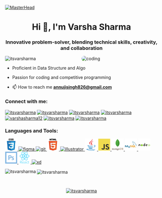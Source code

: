 [![MasterHead](vs.gif)](https://itsvarsharma.netlify.app)
<h1 align="center">Hi 👋, I'm Varsha Sharma</h1>
<h3 align="center">Innovative problem-solver, blending technical skills, creativity, and collaboration</h3>
<img align="right" alt="coding" width="50%" src="girl.png" style= "border-radius: 50px;" >
<p align="left"> <img src="https://komarev.com/ghpvc/?username=itsvarsharma&label=Profile%20views&color=0e75b6&style=flat" alt="itsvarsharma" /> </p>
<!-- <p align="left"> <a href="https://github.com/ryo-ma/github-profile-trophy"><img src="https://github-profile-trophy.vercel.app/?username=itsvarsharma" alt="itsvarsharma" /></a> </p> -->


- Proficient in Data Structure and Algo

- Passion for coding and competitive programming



- 📫 How to reach me **annujisingh826@gmail.com**

<h3 align="left">Connect with me:</h3>
<p align="left">
<a href="https://twitter.com/itsvarsharma" target="blank"><img align="center" src="https://raw.githubusercontent.com/rahuldkjain/github-profile-readme-generator/master/src/images/icons/Social/twitter.svg" alt="itsvarsharma" height="30" width="40" /></a>
<a href="https://linkedin.com/in/itsvarsharma" target="blank"><img align="center" src="https://raw.githubusercontent.com/rahuldkjain/github-profile-readme-generator/master/src/images/icons/Social/linked-in-alt.svg" alt="itsvarsharma" height="30" width="40" /></a>
<a href="https://fb.com/itsvarsharma" target="blank"><img align="center" src="https://raw.githubusercontent.com/rahuldkjain/github-profile-readme-generator/master/src/images/icons/Social/facebook.svg" alt="itsvarsharma" height="30" width="40" /></a>
<a href="https://instagram.com/itsvarsharma" target="blank"><img align="center" src="https://raw.githubusercontent.com/rahuldkjain/github-profile-readme-generator/master/src/images/icons/Social/instagram.svg" alt="itsvarsharma" height="30" width="40" /></a>
<a href="https://www.behance.net/varshasharma12" target="blank"><img align="center" src="https://raw.githubusercontent.com/rahuldkjain/github-profile-readme-generator/master/src/images/icons/Social/behance.svg" alt="varshasharma12" height="30" width="40" /></a>
<a href="https://www.codechef.com/users/itsvarsharma" target="blank"><img align="center" src="https://cdn.jsdelivr.net/npm/simple-icons@3.1.0/icons/codechef.svg" alt="itsvarsharma" height="30" width="40" /></a>
<a href="https://www.leetcode.com/itsvarsharma" target="blank"><img align="center" src="https://raw.githubusercontent.com/rahuldkjain/github-profile-readme-generator/master/src/images/icons/Social/leet-code.svg" alt="itsvarsharma" height="30" width="40" /></a>
</p>

<h3 align="left">Languages and Tools:</h3>
<p align="left"> <a href="https://www.w3schools.com/css/" target="_blank" rel="noreferrer"> <img src="https://raw.githubusercontent.com/devicons/devicon/master/icons/css3/css3-original-wordmark.svg" alt="css3" width="40" height="40"/> </a> <a href="https://www.figma.com/" target="_blank" rel="noreferrer"> <img src="https://www.vectorlogo.zone/logos/figma/figma-icon.svg" alt="figma" width="40" height="40"/> </a> <a href="https://git-scm.com/" target="_blank" rel="noreferrer"> <img src="https://www.vectorlogo.zone/logos/git-scm/git-scm-icon.svg" alt="git" width="40" height="40"/> </a> <a href="https://www.w3.org/html/" target="_blank" rel="noreferrer"> <img src="https://raw.githubusercontent.com/devicons/devicon/master/icons/html5/html5-original-wordmark.svg" alt="html5" width="40" height="40"/> </a> <a href="https://www.adobe.com/in/products/illustrator.html" target="_blank" rel="noreferrer"> <img src="https://www.vectorlogo.zone/logos/adobe_illustrator/adobe_illustrator-icon.svg" alt="illustrator" width="40" height="40"/> </a> <a href="https://www.java.com" target="_blank" rel="noreferrer"> <img src="https://raw.githubusercontent.com/devicons/devicon/master/icons/java/java-original.svg" alt="java" width="40" height="40"/> </a> <a href="https://developer.mozilla.org/en-US/docs/Web/JavaScript" target="_blank" rel="noreferrer"> <img src="https://raw.githubusercontent.com/devicons/devicon/master/icons/javascript/javascript-original.svg" alt="javascript" width="40" height="40"/> </a> <a href="https://www.mongodb.com/" target="_blank" rel="noreferrer"> <img src="https://raw.githubusercontent.com/devicons/devicon/master/icons/mongodb/mongodb-original-wordmark.svg" alt="mongodb" width="40" height="40"/> </a> <a href="https://www.mysql.com/" target="_blank" rel="noreferrer"> <img src="https://raw.githubusercontent.com/devicons/devicon/master/icons/mysql/mysql-original-wordmark.svg" alt="mysql" width="40" height="40"/> </a> <a href="https://nodejs.org" target="_blank" rel="noreferrer"> <img src="https://raw.githubusercontent.com/devicons/devicon/master/icons/nodejs/nodejs-original-wordmark.svg" alt="nodejs" width="40" height="40"/> </a> <a href="https://www.photoshop.com/en" target="_blank" rel="noreferrer"> <img src="https://raw.githubusercontent.com/devicons/devicon/master/icons/photoshop/photoshop-line.svg" alt="photoshop" width="40" height="40"/> </a> <a href="https://reactjs.org/" target="_blank" rel="noreferrer"> <img src="https://raw.githubusercontent.com/devicons/devicon/master/icons/react/react-original-wordmark.svg" alt="react" width="40" height="40"/> </a> <a href="https://www.adobe.com/products/xd.html" target="_blank" rel="noreferrer"> <img src="https://cdn.worldvectorlogo.com/logos/adobe-xd.svg" alt="xd" width="40" height="40"/> </a> </p>

<p><img align="left" src="https://github-readme-stats.vercel.app/api/top-langs?username=itsvarsharma&show_icons=true&locale=en&layout=compact" alt="itsvarsharma" /></p>

<p>&nbsp;<img align="center" src="https://github-readme-stats.vercel.app/api?username=itsvarsharma&show_icons=true&locale=en" alt="itsvarsharma" /></p>

<br>
<p align="center"> <a href="https://twitter.com/itsvarsharma" target="blank"><img src="https://img.shields.io/twitter/follow/itsvarsharma?logo=twitter&style=for-the-badge" height="40" alt="itsvarsharma" /></a> </p>
